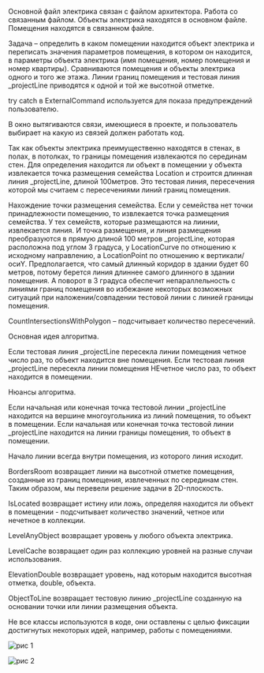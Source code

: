 Основной файл электрика связан с файлом архитектора. Работа со связанным файлом.
Объекты электрика находятся в основном файле. Помещения находятся в связанном файле.

Задача – определить в каком помещении находится объект электрика и переписать значения параметров помещения, в котором он находится, в параметры объекта электрика (имя помещения, номер помещения и номер квартиры).
Сравниваются помещения и объекты электрика одного и того же этажа. Линии границ помещения и тестовая линия _projectLine приводятся к одной и той же высотной отметке.

try catch в ExternalCommand используется для показа предупреждений пользователю.

В окно вытягиваются связи, имеющиеся в проекте, и пользователь выбирает на какую из связей должен работать код.

Так как объекты электрика преимущественно находятся в стенах, в полах, в потолках, то границы помещения извлекаются по серединам стен.
Для определения находится ли объект в помещении у объекта извлекается точка размещения семейства Location и строится длинная линия _projectLine, длиной 100метров. Это тестовая линия, пересечения которой мы считаем с пересечениями линий границ помещения.


Нахождение точки размещения семейства.
Если у семейства нет точки принадлежности помещению, то извлекается точка размещения семейства. У тех семейств, которые размещаются на лиинии, извлекается линия. И точка размещения, и линия размещения преобразуются в прямую длиной 100 метров _projectLine, которая расположна под углом 3 градуса, у LocationCurve по отношению к исходному направлению, а LocationPoint по отношению к вертикали/осиY. Предполагается, что самый длинный коридор в здании будет 60 метров, потому берется линия длиннее самого длинного в здании помещения. А поворот в 3 градуса обеспечит непараллельность с линиями границ помещения во избежание некоторых возможных ситуаций при наложении/совпадении тестовой линии с линией границы помещения.


CountIntersectionsWithPolygon – подсчитывает количество пересечений.

Основная идея алгоритма.

Если тестовая линия _projectLine пересекла линии помещения четное число раз, то объект находится вне помещения.
Если тестовая линия _projectLine пересекла линии помещения НЕчетное число раз, то объект находится в помещении.

Нюансы алгоритма.

Если начальная или конечная точка тестовой линии _projectLine находится на вершине многоугольника из линий помещения, то объект в помещении.
Если начальная или конечная точка тестовой линии _projectLine находится на линии границы помещения, то объект в помещении.

Начало линии всегда внутри помещения, из которого линия исходит.

BordersRoom возвращает линии на высотной отметке помещения, созданные из границ помещения, извлеченных по серединам стен. Таким образом, мы перевели решение задачи в 2D-плоскость.

IsLocated возвращает истину или ложь, определяя находится ли объект в помещении - подсчитывает количество значений, четное или нечетное в коллекции.

LevelAnyObject возвращает уровень у любого объекта электрика.


LevelCache возвращает один раз коллекцию уровней на разные случаи использования.

ElevationDouble возвращает уровень, над которым находится высотная отметка, double, объекта.

ObjectToLine возвращает тестовую линию _projectLine созданную на основании точки или линии размещения объекта.

Не все классы используются в коде, они оставлены с целью фиксации достигнутых некоторых идей, например, работы с помещениями.

![рис 1](https://github.com/user-attachments/assets/aa707f43-80f5-4d9e-a418-d70f98919348)

![рис 2](https://github.com/user-attachments/assets/85cb77f0-7b16-42ba-8a6d-572b333cec6d)




